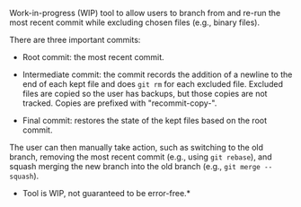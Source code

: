 Work-in-progress (WIP) tool to allow users to branch from and re-run the most recent commit while excluding chosen files (e.g., binary files).

There are three important commits:

* Root commit: the most recent commit.

* Intermediate commit: the commit records the addition of a newline to the end of each kept file and does `git rm` for each excluded file. Excluded files are copied so the user has backups, but those copies are not tracked. Copies are prefixed with "recommit-copy-".

* Final commit: restores the state of the kept files based on the root commit.

The user can then manually take action, such as switching to the old branch, removing the most recent commit (e.g., using `git rebase`), and squash merging the new branch into the old branch (e.g., `git merge --squash`).

* Tool is WIP, not guaranteed to be error-free.*

